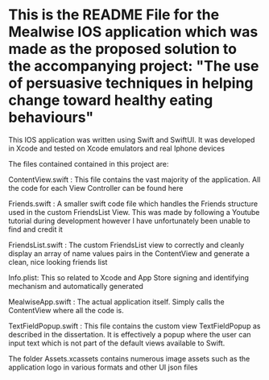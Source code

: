 # This is the README File for the Mealwise IOS application which was made as the proposed solution to the accompanying project: "The use of persuasive techniques in helping change toward healthy eating behaviours"

This IOS application was written using Swift and SwiftUI. It was developed in Xcode and tested on Xcode emulators and real Iphone devices

The files contained contained in this project are:

ContentView.swift :
This file contains the vast majority of the application. All the code for each View Controller can be found here

Friends.swift :
A smaller swift code file which handles the Friends structure used in the custom FriendsList View. This was made by following a Youtube tutorial during development however I have unfortunately been unable to find and credit it

FriendsList.swift : The custom FriendsList view to correctly and cleanly display an array of name values pairs in the ContentView and generate a clean, nice looking friends list

Info.plist: This so related to Xcode and App Store signing and identifying mechanism and automatically generated

MealwiseApp.swift : The actual application itself. Simply calls the ContentView where all the code is.

TextFieldPopup.swift : This file contains the custom view TextFieldPopup as described in the dissertation. It is effectively a popup where the user can input text which is not part of the default views available to Swift.

The folder Assets.xcassets contains numerous image assets such as the application logo in various formats and other UI json files

